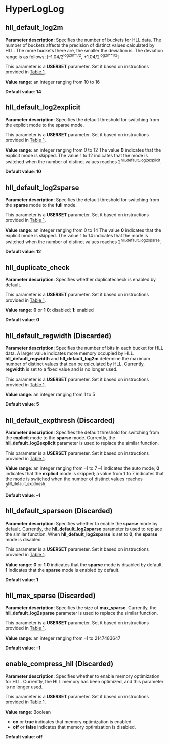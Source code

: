 # HyperLogLog<a name="EN-US_TOPIC_0000001083204098"></a>

## hll\_default\_log2m<a name="section189901634112519"></a>

**Parameter description**: Specifies the number of buckets for HLL data. The number of buckets affects the precision of distinct values calculated by HLL. The more buckets there are, the smaller the deviation is. The deviation range is as follows: \[–1.04/2<sup>log2m\*1/2</sup>, +1.04/2<sup>log2m\*1/2</sup>\]

This parameter is a  **USERSET**  parameter. Set it based on instructions provided in  [Table 1](../DatabaseAdministrationGuide/resetting-parameters.md#en-us_topic_0283137176_en-us_topic_0237121562_en-us_topic_0059777490_t91a6f212010f4503b24d7943aed6d846).

**Value range**: an integer ranging from 10 to 16

**Default value**:  **14**

## hll\_default\_log2explicit<a name="section99475155812"></a>

**Parameter description**: Specifies the default threshold for switching from the explicit mode to the sparse mode.

This parameter is a  **USERSET**  parameter. Set it based on instructions provided in  [Table 1](../DatabaseAdministrationGuide/resetting-parameters.md#en-us_topic_0283137176_en-us_topic_0237121562_en-us_topic_0059777490_t91a6f212010f4503b24d7943aed6d846).

**Value range**: an integer ranging from 0 to 12 The value  **0**  indicates that the explicit mode is skipped. The value 1 to 12 indicates that the mode is switched when the number of distinct values reaches 2<sup>hll\_default\_log2explicit</sup>.

**Default value**:  **10**

## hll\_default\_log2sparse<a name="section15941451165814"></a>

**Parameter description**: Specifies the default threshold for switching from the  **sparse**  mode to the  **full**  mode.

This parameter is a  **USERSET**  parameter. Set it based on instructions provided in  [Table 1](../DatabaseAdministrationGuide/resetting-parameters.md#en-us_topic_0283137176_en-us_topic_0237121562_en-us_topic_0059777490_t91a6f212010f4503b24d7943aed6d846).

**Value range**: an integer ranging from 0 to 14 The value  **0**  indicates that the explicit mode is skipped. The value 1 to 14 indicates that the mode is switched when the number of distinct values reaches 2<sup>hll\_default\_log2sparse</sup>.

**Default value**:  **12**

## hll\_duplicate\_check<a name="section9951511589"></a>

**Parameter description**: Specifies whether duplicatecheck is enabled by default.

This parameter is a  **USERSET**  parameter. Set it based on instructions provided in  [Table 1](../DatabaseAdministrationGuide/resetting-parameters.md#en-us_topic_0283137176_en-us_topic_0237121562_en-us_topic_0059777490_t91a6f212010f4503b24d7943aed6d846).

**Value range**:  **0**  or  **1** **0**: disabled;  **1**: enabled

**Default value**:  **0**

## hll\_default\_regwidth \(Discarded\)<a name="section185791437112511"></a>

**Parameter description**: Specifies the number of bits in each bucket for HLL data. A larger value indicates more memory occupied by HLL.  **hll\_default\_regwidth**  and  **hll\_default\_log2m**  determine the maximum number of distinct values that can be calculated by HLL. Currently,  **regwidth**  is set to a fixed value and is no longer used.

This parameter is a  **USERSET**  parameter. Set it based on instructions provided in  [Table 1](../DatabaseAdministrationGuide/resetting-parameters.md#en-us_topic_0283137176_en-us_topic_0237121562_en-us_topic_0059777490_t91a6f212010f4503b24d7943aed6d846).

**Value range**: an integer ranging from 1 to 5

**Default value**:  **5**

## hll\_default\_expthresh \(Discarded\)<a name="section7204342573"></a>

**Parameter description**: Specifies the default threshold for switching from the  **explicit**  mode to the  **sparse**  mode. Currently, the  **hll\_default\_log2explicit**  parameter is used to replace the similar function.

This parameter is a  **USERSET**  parameter. Set it based on instructions provided in  [Table 1](../DatabaseAdministrationGuide/resetting-parameters.md#en-us_topic_0283137176_en-us_topic_0237121562_en-us_topic_0059777490_t91a6f212010f4503b24d7943aed6d846).

**Value range**: an integer ranging from –1 to 7  **–1**  indicates the auto mode;  **0**  indicates that the  **explicit**  mode is skipped; a value from 1 to 7 indicates that the mode is switched when the number of distinct values reaches 2<sup>hll\_default\_expthresh</sup>.

**Default value**:  **–1**

## hll\_default\_sparseon \(Discarded\)<a name="section95372411258"></a>

**Parameter description**: Specifies whether to enable the  **sparse**  mode by default. Currently, the  **hll\_default\_log2sparse**  parameter is used to replace the similar function. When  **hll\_default\_log2sparse**  is set to  **0**, the  **sparse**  mode is disabled.

This parameter is a  **USERSET**  parameter. Set it based on instructions provided in  [Table 1](../DatabaseAdministrationGuide/resetting-parameters.md#en-us_topic_0283137176_en-us_topic_0237121562_en-us_topic_0059777490_t91a6f212010f4503b24d7943aed6d846).

**Value range**:  **0**  or  **1** **0**  indicates that the  **sparse**  mode is disabled by default.  **1**  indicates that the  **sparse**  mode is enabled by default.

**Default value**:  **1**

## hll\_max\_sparse \(Discarded\)<a name="section13489114392513"></a>

**Parameter description**: Specifies the size of  **max\_sparse**. Currently, the  **hll\_default\_log2sparse**  parameter is used to replace the similar function.

This parameter is a  **USERSET**  parameter. Set it based on instructions provided in  [Table 1](../DatabaseAdministrationGuide/resetting-parameters.md#en-us_topic_0283137176_en-us_topic_0237121562_en-us_topic_0059777490_t91a6f212010f4503b24d7943aed6d846).

**Value range**: an integer ranging from –1 to 2147483647

**Default value**:  **–1**

## enable\_compress\_hll \(Discarded\)<a name="section72971133088"></a>

**Parameter description**: Specifies whether to enable memory optimization for HLL. Currently, the HLL memory has been optimized, and this parameter is no longer used.

This parameter is a  **USERSET**  parameter. Set it based on instructions provided in  [Table 1](../DatabaseAdministrationGuide/resetting-parameters.md#en-us_topic_0283137176_en-us_topic_0237121562_en-us_topic_0059777490_t91a6f212010f4503b24d7943aed6d846).

**Value range**: Boolean

-   **on**  or  **true**  indicates that memory optimization is enabled.
-   **off**  or  **false**  indicates that memory optimization is disabled.

**Default value**:  **off**

